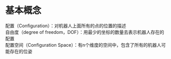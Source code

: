 # 基本概念  
配置（Configuration）：对机器人上面所有的点的位置的描述  
自由度（degree of freedom，DOF）：用最少的坐标的数量去表示机器人存在的配置  
配置空间（Configuration Space）：有n个维度的空间中，包含了所有的机器人可能存在的位姿   

